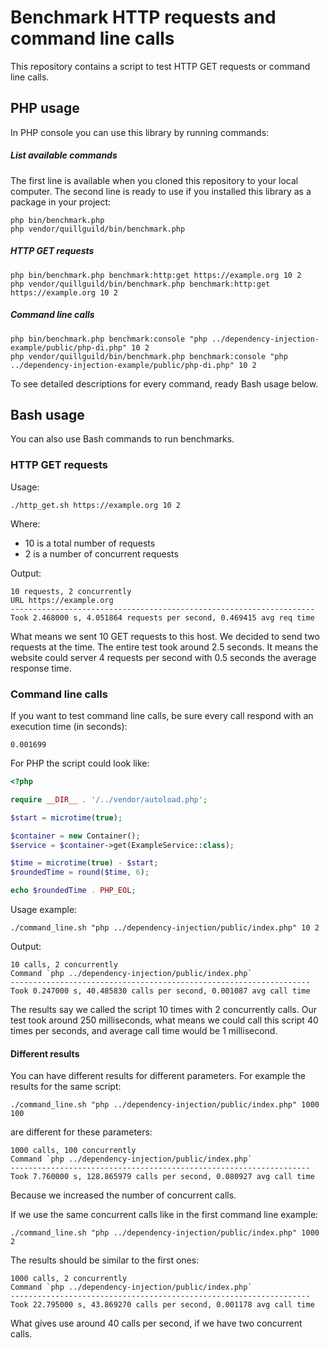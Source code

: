 # Benchmark HTTP requests and command line calls

This repository contains a script to test HTTP GET requests or command line calls.

## PHP usage

In PHP console you can use this library by running commands:

##### List available commands

The first line is available when you cloned this repository to your
local computer. The second line is ready to use if you installed this
library as a package in your project:

```
php bin/benchmark.php
php vendor/quillguild/bin/benchmark.php
```

##### HTTP GET requests

```
php bin/benchmark.php benchmark:http:get https://example.org 10 2
php vendor/quillguild/bin/benchmark.php benchmark:http:get https://example.org 10 2
```

##### Command line calls

```
php bin/benchmark.php benchmark:console "php ../dependency-injection-example/public/php-di.php" 10 2
php vendor/quillguild/bin/benchmark.php benchmark:console "php ../dependency-injection-example/public/php-di.php" 10 2
```

To see detailed descriptions for every command, ready Bash usage below.

## Bash usage

You can also use Bash commands to run benchmarks.

### HTTP GET requests

Usage:

```
./http_get.sh https://example.org 10 2
```

Where:
- 10 is a total number of requests
- 2 is a number of concurrent requests

Output:

```
10 requests, 2 concurrently
URL https://example.org
--------------------------------------------------------------------
Took 2.468000 s, 4.051864 requests per second, 0.469415 avg req time
```

What means we sent 10 GET requests to this host. We decided to send two
requests at the time. The entire test took around 2.5 seconds. It means
the website could server 4 requests per second with 0.5 seconds the average
response time.

### Command line calls

If you want to test command line calls, be sure every call respond with
an execution time (in seconds):

```
0.001699
``` 

For PHP the script could look like:

```php
<?php

require __DIR__ . '/../vendor/autoload.php';

$start = microtime(true);

$container = new Container();
$service = $container->get(ExampleService::class);

$time = microtime(true) - $start;
$roundedTime = round($time, 6);

echo $roundedTime . PHP_EOL;
```

Usage example:

```
./command_line.sh "php ../dependency-injection/public/index.php" 10 2
```

Output:

```
10 calls, 2 concurrently
Command `php ../dependency-injection/public/index.php`
-------------------------------------------------------------------
Took 0.247000 s, 40.485830 calls per second, 0.001087 avg call time
```

The results say we called the script 10 times with 2 concurrently calls.
Our test took around 250 milliseconds, what means we could call this
script 40 times per seconds, and average call time would be 1 millisecond.

#### Different results

You can have different results for different parameters. For example the
results for the same script:

```
./command_line.sh "php ../dependency-injection/public/index.php" 1000 100
```

are different for these parameters:

```
1000 calls, 100 concurrently
Command `php ../dependency-injection/public/index.php`
-------------------------------------------------------------------
Took 7.760000 s, 128.865979 calls per second, 0.080927 avg call time
```

Because we increased the number of concurrent calls.

If we use the same concurrent calls like in the first command line example:

```
./command_line.sh "php ../dependency-injection/public/index.php" 1000 2
```

The results should be similar to the first ones:

```
1000 calls, 2 concurrently
Command `php ../dependency-injection/public/index.php`
-------------------------------------------------------------------
Took 22.795000 s, 43.869270 calls per second, 0.001178 avg call time
```

What gives use around 40 calls per second, if we have two concurrent
calls.
